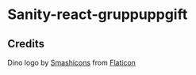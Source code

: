 # Sanity-react-gruppuppgift


## Credits

Dino logo by [Smashicons](https://www.flaticon.com/authors/smashicons) from [Flaticon](https://www.flaticon.com/)
